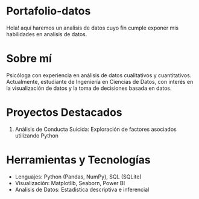 # Portafolio-datos
Hola! aquí haremos un analisis de datos cuyo fin cumple exponer mis habilidades en analisis de datos. 
 
# Sobre mí  
Psicóloga con experiencia en análisis de datos cualitativos y cuantitativos. Actualmente, estudiante de Ingeniería en Ciencias de Datos, con interés en la visualización de datos y la toma de decisiones basada en datos.  

# Proyectos Destacados  
1. Análisis de Conducta Suicida: Exploración de factores asociados utilizando Python 

# Herramientas y Tecnologías  
- Lenguajes: Python (Pandas, NumPy), SQL (SQLite)  
- Visualización: Matplotlib, Seaborn, Power BI  
- Analisis de Datos: Estadistica descriptiva e inferencial  
